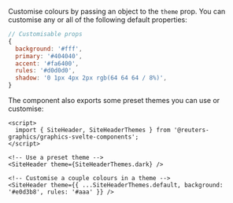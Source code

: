 Customise colours by passing an object to the `theme` prop. You can customise any or all of the following default properties:

```javascript
// Customisable props
{
  background: '#fff',
  primary: '#404040',
  accent: '#fa6400',
  rules: '#d0d0d0',
  shadow: '0 1px 4px 2px rgb(64 64 64 / 8%)',
}
```

The component also exports some preset themes you can use or customise:

```svelte
<script>
  import { SiteHeader, SiteHeaderThemes } from '@reuters-graphics/graphics-svelte-components';
</script>

<!-- Use a preset theme -->
<SiteHeader theme={SiteHeaderThemes.dark} />

<!-- Customise a couple colours in a theme -->
<SiteHeader theme={{ ...SiteHeaderThemes.default, background: '#e0d3b8', rules: '#aaa' }} />
```
